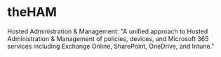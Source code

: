 # theHAM
Hosted Administration &amp; Management: "A unified approach to Hosted Administration &amp; Management of policies, devices, and Microsoft 365 services including Exchange Online, SharePoint, OneDrive, and Intune."

